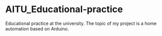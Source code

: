# AITU_Educational-practice
Educational practice at the university. The topic of my project is a home automation based on Arduino.
